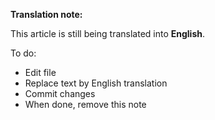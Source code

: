 **Translation note:**

This article is still being translated into **English**.

To do:
- Edit file
- Replace text by English translation
- Commit changes
- When done, remove this note
